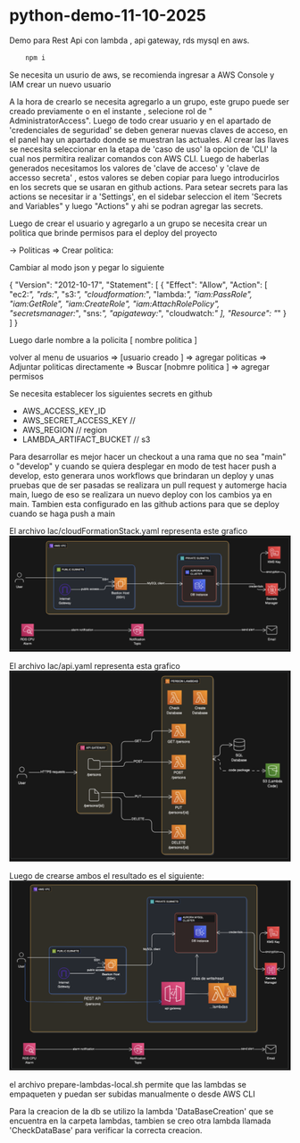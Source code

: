 # python-demo-11-10-2025
Demo para Rest Api con lambda , api gateway, rds mysql en aws.  

```bash
    npm i
```

Se necesita un usurio de aws, se recomienda ingresar a AWS Console y IAM  crear un nuevo usuario

A la hora de crearlo se necesita agregarlo a un grupo, este grupo puede ser creado previamente o en el instante , selecione rol de "	
AdministratorAccess". Luego de todo crear usuario y en el apartado de 'credenciales de seguridad' se deben generar nuevas claves de acceso, en el panel hay un apartado donde se muestran las actuales. Al crear las llaves se necesita seleccionar en la etapa de 'caso de uso' la opcion de 'CLI' la cual nos permitira realizar comandos con AWS CLI. Luego de haberlas generados necesitamos los valores de 'clave de acceso' y 'clave de accesso secreta' , estos valores se deben copiar para luego introducirlos en los secrets que se usaran en github actions. Para setear secrets para las actions se necesitar ir a 'Settings', en el sidebar seleccion el item 'Secrets and Variables" y luego "Actions"  y ahi se podran agregar las secrets.

Luego de crear el usuario y agregarlo a un grupo se necesita crear un politica que brinde permisos para el deploy del proyecto

→ Politicas => Crear politica:

Cambiar al modo json y pegar lo siguiente

{
  "Version": "2012-10-17",
  "Statement": [
    { "Effect": "Allow", "Action": [
      "ec2:*",
      "rds:*",
      "s3:*",
      "cloudformation:*",
      "lambda:*",
      "iam:PassRole",
      "iam:GetRole",
      "iam:CreateRole",
      "iam:AttachRolePolicy",
      "secretsmanager:*",
      "sns:*",
      "apigateway:*",
      "cloudwatch:*"
    ], "Resource": "*" }
  ]
}


Luego darle nombre a la policita  [ nombre politica ]

volver al menu de usuarios =>  [usuario creado ] => agregar politicas  => Adjuntar politicas directamente => Buscar [nobmre politica ] => agregar permisos



Se necesita establecer los siguientes secrets en github

- AWS_ACCESS_KEY_ID
- AWS_SECRET_ACCESS_KEY // 
- AWS_REGION // region
- LAMBDA_ARTIFACT_BUCKET // s3 



Para desarrollar es mejor hacer un checkout a una rama que no sea "main" o "develop" y cuando se quiera desplegar en modo de test hacer push a develop, esto generara unos workflows que brindaran un deploy y unas pruebas que de ser pasadas se realizara un pull request y automerge hacia main, luego de eso se realizara un nuevo deploy con los cambios ya en main. Tambien esta configurado en las github actions para que se deploy cuando se haga push a main


El archivo Iac/cloudFormationStack.yaml representa este grafico
![alt text](image-1.png)

El archivo Iac/api.yaml representa esta grafico
![alt text](image.png)


Luego de crearse ambos el resultado es el siguiente:
![alt text](image-2.png)

el archivo prepare-lambdas-local.sh permite que las lambdas se empaqueten y puedan ser subidas manualmente o desde AWS CLI


Para la creacion de la db se utilizo la lambda 'DataBaseCreation' que se encuentra en la carpeta lambdas, tambien se creo otra lambda llamada 'CheckDataBase' para verificar la correcta creacion.